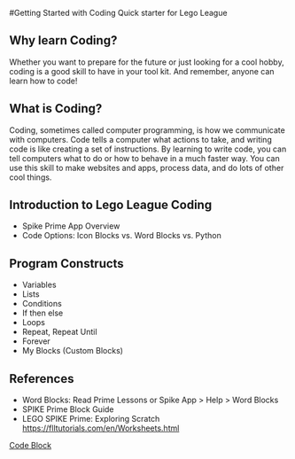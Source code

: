 #Getting Started with Coding
Quick starter for Lego League

## Why learn Coding?
Whether you want to prepare for the future or just looking for a cool hobby, coding is a good skill to have in your tool kit. And remember, anyone can learn how to code!

## What is Coding?
Coding, sometimes called computer programming, is how we communicate with computers. Code tells a computer what actions to take, and writing code is like creating a set of instructions. By learning to write code, you can tell computers what to do or how to behave in a much faster way. You can use this skill to make websites and apps, process data, and do lots of other cool things.

## Introduction to Lego League Coding
- Spike Prime App Overview
- Code Options: Icon Blocks vs. Word Blocks vs. Python

## Program Constructs
- Variables
- Lists
- Conditions
- If then else
- Loops
- Repeat, Repeat Until
- Forever
- My Blocks (Custom Blocks)

## References
- Word Blocks: Read Prime Lessons  or Spike App > Help > Word Blocks
- SPIKE Prime Block Guide  
- LEGO SPIKE Prime: Exploring Scratch 
https://flltutorials.com/en/Worksheets.html 

[Code Block](Class-1-Code-Blocks.png)

